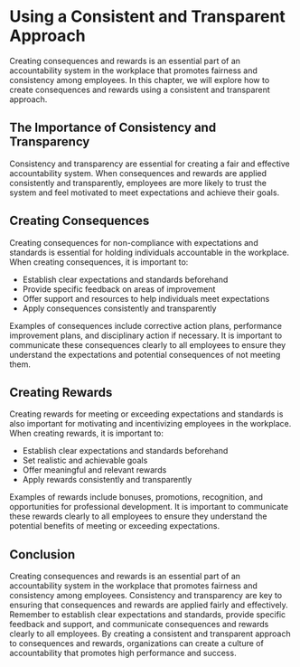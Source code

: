 Using a Consistent and Transparent Approach
=========================================================================================

Creating consequences and rewards is an essential part of an accountability system in the workplace that promotes fairness and consistency among employees. In this chapter, we will explore how to create consequences and rewards using a consistent and transparent approach.

The Importance of Consistency and Transparency
----------------------------------------------

Consistency and transparency are essential for creating a fair and effective accountability system. When consequences and rewards are applied consistently and transparently, employees are more likely to trust the system and feel motivated to meet expectations and achieve their goals.

Creating Consequences
---------------------

Creating consequences for non-compliance with expectations and standards is essential for holding individuals accountable in the workplace. When creating consequences, it is important to:

* Establish clear expectations and standards beforehand
* Provide specific feedback on areas of improvement
* Offer support and resources to help individuals meet expectations
* Apply consequences consistently and transparently

Examples of consequences include corrective action plans, performance improvement plans, and disciplinary action if necessary. It is important to communicate these consequences clearly to all employees to ensure they understand the expectations and potential consequences of not meeting them.

Creating Rewards
----------------

Creating rewards for meeting or exceeding expectations and standards is also important for motivating and incentivizing employees in the workplace. When creating rewards, it is important to:

* Establish clear expectations and standards beforehand
* Set realistic and achievable goals
* Offer meaningful and relevant rewards
* Apply rewards consistently and transparently

Examples of rewards include bonuses, promotions, recognition, and opportunities for professional development. It is important to communicate these rewards clearly to all employees to ensure they understand the potential benefits of meeting or exceeding expectations.

Conclusion
----------

Creating consequences and rewards is an essential part of an accountability system in the workplace that promotes fairness and consistency among employees. Consistency and transparency are key to ensuring that consequences and rewards are applied fairly and effectively. Remember to establish clear expectations and standards, provide specific feedback and support, and communicate consequences and rewards clearly to all employees. By creating a consistent and transparent approach to consequences and rewards, organizations can create a culture of accountability that promotes high performance and success.
